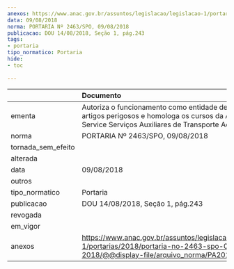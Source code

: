 ```yaml
---
anexos: https://www.anac.gov.br/assuntos/legislacao/legislacao-1/portarias/2018/portaria-no-2463-spo-09-08-2018/@@display-file/arquivo_norma/PA2018-2463.pdf
data: 09/08/2018
norma: PORTARIA Nº 2463/SPO, 09/08/2018
publicacao: DOU 14/08/2018, Seção 1, pág.243
tags:
- portaria
tipo_normatico: Portaria
hide: 
- toc 
 
---
```


|                    | Documento                                                                                                                                                   |
|:-------------------|:------------------------------------------------------------------------------------------------------------------------------------------------------------|
| ementa             | Autoriza o funcionamento como entidade de ensino de artigos perigosos e homologa os cursos da Airport Service Serviços Auxiliares de Transporte Aéreo Ltda. |
| norma              | PORTARIA Nº 2463/SPO, 09/08/2018                                                                                                                            |
| tornada_sem_efeito |                                                                                                                                                             |
| alterada           |                                                                                                                                                             |
| data               | 09/08/2018                                                                                                                                                  |
| outros             |                                                                                                                                                             |
| tipo_normatico     | Portaria                                                                                                                                                    |
| publicacao         | DOU 14/08/2018, Seção 1, pág.243                                                                                                                            |
| revogada           |                                                                                                                                                             |
| em_vigor           |                                                                                                                                                             |
| anexos             | https://www.anac.gov.br/assuntos/legislacao/legislacao-1/portarias/2018/portaria-no-2463-spo-09-08-2018/@@display-file/arquivo_norma/PA2018-2463.pdf        |